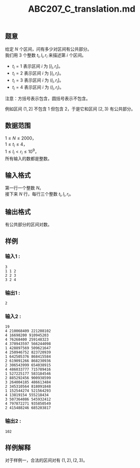 ﻿---
title: "ABC207_C_translation.md"
tags: []
author: ""
created: ""
---

## 题意  

给定 $N$ 个区间，问有多少对区间有公共部分。      
我们用 $3$ 个整数 $t_i,l_i,r_i$ 来描述第 $i$ 个区间。  
   
- $t_i = 1$ 表示区间 $i$ 为 $[l_i,r_i]$。         
- $t_i = 2$ 表示区间 $i$ 为 $[l_i,r_i)$。      
- $t_i = 3$ 表示区间 $i$ 为 $(l_i,r_i]$。    
- $t_i = 4$ 表示区间 $i$ 为 $(l_i,r_i)$。    

注意：方括号表示包含，圆括号表示不包含。

例如区间 $(1,2]$ 不包含 $1$ 但包含 $2$，于是它和区间 $[2,3)$ 有公共部分。        

## 数据范围

$1\le N\le 2000$，                     
$1\le t_i\le 4$，     
$1\le l_i < r_i \le 10^9$，                          
所有输入的数都是整数。  

## 输入格式

第一行一个整数 $N$。        
接下来 $N$ 行，每行三个整数 $t_i,l_i,r_i$。   
          
## 输出格式

有公共部分的区间对数。

## 样例

### 输入1 :
```
3
1 1 2
2 2 3
3 2 4
```

### 输出1 :
```
2
```

### 输入2 :
```
19
4 210068409 221208102
4 16698200 910945203
4 76268400 259148323
4 370943597 566244098
1 428897569 509621647
4 250946752 823720939
1 642505376 868415584
2 619091266 868230936
2 306543999 654038915
4 486033777 715789416
1 527225177 583184546
2 885292456 900938599
3 264004185 486613484
2 345310564 818091848
1 152544274 521564293
4 13819154 555218434
3 507364086 545932412
4 797872271 935850549
2 415488246 685203817
```

### 输出2 :
```
102
```

## 样例解释

对于样例一，合法的区间对有 $(1,2),(2,3)$。

